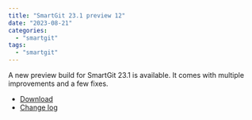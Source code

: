 ```yaml
---
title: "SmartGit 23.1 preview 12"
date: "2023-08-21"
categories: 
  - "smartgit"
tags: 
  - "smartgit"
---
```


A new preview build for SmartGit 23.1 is available. It comes with multiple improvements and a few fixes.

- [Download](https://www.syntevo.com/smartgit/preview)
- [Change log](https://www.syntevo.com/smartgit/changelog-eap.txt)
